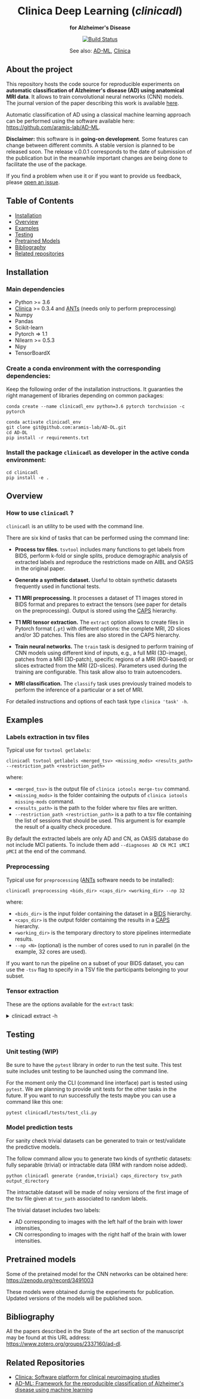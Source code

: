 <h1 align="center">
  Clinica Deep Learning (<i>clinicadl</i>)
</h1>

<p align="center"><strong>for Alzheimer's Disease</strong></p>

<p align="center">
  <a href="https://ci.inria.fr/clinicadl/job/AD-DL/job/master/">
    <img src="https://ci.inria.fr/clinicadl/buildStatus/icon?job=AD-DL%2Fmaster" alt="Build Status">
  </a>
</p>

<p align="center">
  See also:
  <a href="#related-repositories">AD-ML</a>,
  <a href="#related-repositories">Clinica</a>
</p>


## About the project

This repository hosts the code source for reproducible experiments on
**automatic classification of Alzheimer's disease (AD) using anatomical MRI
data**.
It allows to train convolutional neural networks (CNN) models.
The journal version of the paper describing this work is available
[here](https://doi.org/10.1016/j.media.2020.101694).

Automatic classification of AD using a classical machine learning approach can
be performed using the software available here:
<https://github.com/aramis-lab/AD-ML>.

**Disclaimer:** this software is in **going-on development**. Some features can
change between different commits. A stable version is planned to be released
soon.  The release v.0.0.1 corresponds to the date of submission of the
publication but in the meanwhile important changes are being done to facilitate
the use of the package. 

If you find a problem when use it or if you want to provide us feedback, please
[open an issue](https://github.com/aramis-lab/ad-dl/issues).

## Table of Contents
- [Installation](#installation)
- [Overview](#overview)
- [Examples](#examples)
- [Testing](#testing)
- [Pretrained Models](#models)
- [Bibliography](#bibliography)
- [Related repositories](#related-repositories)

## Installation

### Main dependencies
- Python >= 3.6
- [Clinica](http://www.clinica.run/) >= 0.3.4 and [ANTs](https://stnava.github.io/ANTs/) (needs only to perform preprocessing)
- Numpy
- Pandas
- Scikit-learn
- Pytorch => 1.1
- Nilearn >= 0.5.3
- Nipy
- TensorBoardX

### Create a conda environment with the corresponding dependencies:
Keep the following order of the installation instructions.
It guaranties the right management of libraries depending on common packages:


```{.sourceCode .bash}
conda create --name clinicadl_env python=3.6 pytorch torchvision -c pytorch

conda activate clinicadl_env
git clone git@github.com:aramis-lab/AD-DL.git
cd AD-DL
pip install -r requirements.txt
```

### Install the package `clinicadl` as developer in the active conda environment:

```{.sourceCode .bash}
cd clinicadl
pip install -e .
```

## Overview

### How to use `clinicadl` ?

`clinicadl` is an utility to be used with the command line.

There are six kind of tasks that can be performed using the command line:

- **Process tsv files**. ``tsvtool`` includes many functions to get labels from
  BIDS, perform k-fold or single splits, produce demographic analysis of
  extracted labels and reproduce the restrictions made on AIBL and OASIS in the
  original paper.

- **Generate a synthetic dataset.** Useful to obtain synthetic datasets
  frequently used in functional tests.

- **T1 MRI preprocessing.** It processes a dataset of T1 images stored in BIDS
  format and prepares to extract the tensors (see paper for details on the
  preprocessing). Output is stored using the
  [CAPS](http://www.clinica.run/doc/CAPS/Introduction/) hierarchy.

- **T1 MRI tensor extraction.** The `extract` option allows to create files in
  Pytorch format (`.pt`) with different options: the complete MRI, 2D slices
  and/or 3D patches. This files are also stored in the CAPS hierarchy.

- **Train neural networks.** The `train` task is designed to perform training
  of CNN models using different kind of inputs, e.g., a full MRI (3D-image),
  patches from a MRI (3D-patch), specific regions of a MRI (ROI-based) or
  slices extracted from the MRI (2D-slices). Parameters used during the
  training are configurable. This task allow also to train autoencoders.

- **MRI classification.** The `classify` task uses previously trained models
  to perform the inference of a particular or a set of MRI.

For detailed instructions and options of each task type  `clinica 'task' -h`.

## Examples

### Labels extraction in tsv files

Typical use for `tsvtool getlabels`:

```text
clinicadl tsvtool getlabels <merged_tsv> <missing_mods> <results_path> --restriction_path <restriction_path>
```
where:

  - `<merged_tsv>` is the output file of `clinica iotools merge-tsv` command.
  - `<missing_mods>` is the folder containing the outputs of `clinica iotools missing-mods` command.
  - `<results_path>` is the path to the folder where tsv files are written.
  - `--restriction_path <restriction_path>` is a path to a tsv file containing the list of sessions that should be used.
  This argument is for example the result of a quality check procedure.
  
By default the extracted labels are only AD and CN, as OASIS database do not include
MCI patients. To include them add `--diagnoses AD CN MCI sMCI pMCI` at the end of the command.

### Preprocessing
Typical use for `preprocessing` ([ANTs](https://stnava.github.io/ANTs/) software needs to be installed):

```text
clinicadl preprocessing <bids_dir> <caps_dir> <working_dir> --np 32
```
where:

  - `<bids_dir>` is the input folder containing the dataset in a [BIDS](http://www.clinica.run/doc/BIDS/) hierarchy.
  - `<caps_dir>` is the output folder containing the results in a [CAPS](http://www.clinica.run/doc/CAPS/Specifications/) hierarchy.
  - `<working_dir>` is the temporary directory to store pipelines intermediate results.
  - `--np <N>` (optional) is the number of cores used to run in parallel (in the example, 32 cores are used).

If you want to run the pipeline on a subset of your BIDS dataset, you can use
the `-tsv` flag to specify in a TSV file the participants belonging to your
subset.

### Tensor extraction

These are the options available for the `extract` task:
<details>
<summary>
clinicadl extract -h
</summary>

```{.sourceCode .bash}
usage: clinicadl extract [-h] [-ps PATCH_SIZE] [-ss STRIDE_SIZE]
                         [-sd SLICE_DIRECTION] [-sm {original,rgb}]
                         [-np NPROC]
                         caps_dir tsv_file working_dir {slice,patch,whole}

positional arguments:
  caps_dir              Data using CAPS structure.
  tsv_file              TSV file with subjects/sessions to process.
  working_dir           Working directory to save temporary file.
  {slice,patch,whole}   Method used to extract features. Three options:
                        'slice' to get 2D slices from the MRI, 'patch' to get
                        3D volumetric patches or 'whole' to get the complete
                        MRI.

optional arguments:
  -h, --help            show this help message and exit
  -ps PATCH_SIZE, --patch_size PATCH_SIZE
                        Patch size (only for 'patch' extraction) e.g:
                        --patch_size 50
  -ss STRIDE_SIZE, --stride_size STRIDE_SIZE
                        Stride size (only for 'patch' extraction) e.g.:
                        --stride_size 50
  -sd SLICE_DIRECTION, --slice_direction SLICE_DIRECTION
                        Slice direction (only for 'slice' extraction). Three
                        options: '0' -> Sagittal plane, '1' -> Coronal plane
                        or '2' -> Axial plane
  -sm {original,rgb}, --slice_mode {original,rgb}
                        Slice mode (only for 'slice' extraction). Two options:
                        'original' to save one single channel (intensity),
                        'rgb' to saves three channel (with same intensity).
  -np NPROC, --nproc NPROC
                        Number of cores used for processing
```

</details>

## Testing

### Unit testing (WIP)

Be sure to have the `pytest` library in order to run the test suite.  This test
suite includes unit testing to be launched using the command line.

For the moment only the CLI (command line interface) part is tested using
`pytest`. We are planning to provide unit tests for the other tasks in the
future. If you want to run successfully the tests maybe you can use a command
like this one:
```text
pytest clinicadl/tests/test_cli.py
```

### Model prediction tests

For sanity check trivial datasets can be generated to train or test/validate
the predictive models.

The follow command allow you to generate two kinds of synthetic datasets: fully
separable (trivial) or intractable data (IRM with random noise added).

```text
python clinicadl generate {random,trivial} caps_directory tsv_path output_directory
```
The intractable dataset will be made of noisy versions of the first image of
the tsv file given at
`tsv_path` associated to random labels.

The trivial dataset includes two labels:
- AD corresponding to images with the left half of the brain with lower
  intensities,
- CN corresponding to images with the right half of the brain with lower
  intensities.

## Pretrained models 

Some of the pretained model for the CNN networks can be obtained here:
<https://zenodo.org/record/3491003>  

These models were obtained durnig the experiments for publication. 
Updated versions of the models will be published soon.

## Bibliography

All the papers described in the State of the art section of the manuscript may
be found at this URL address: <https://www.zotero.org/groups/2337160/ad-dl>.

## Related Repositories

- [Clinica: Software platform for clinical neuroimaging studies](https://github.com/aramis-lab/clinica)
- [AD-ML: Framework for the reproducible classification of Alzheimer's disease using machine learning](https://github.com/aramis-lab/AD-ML)
